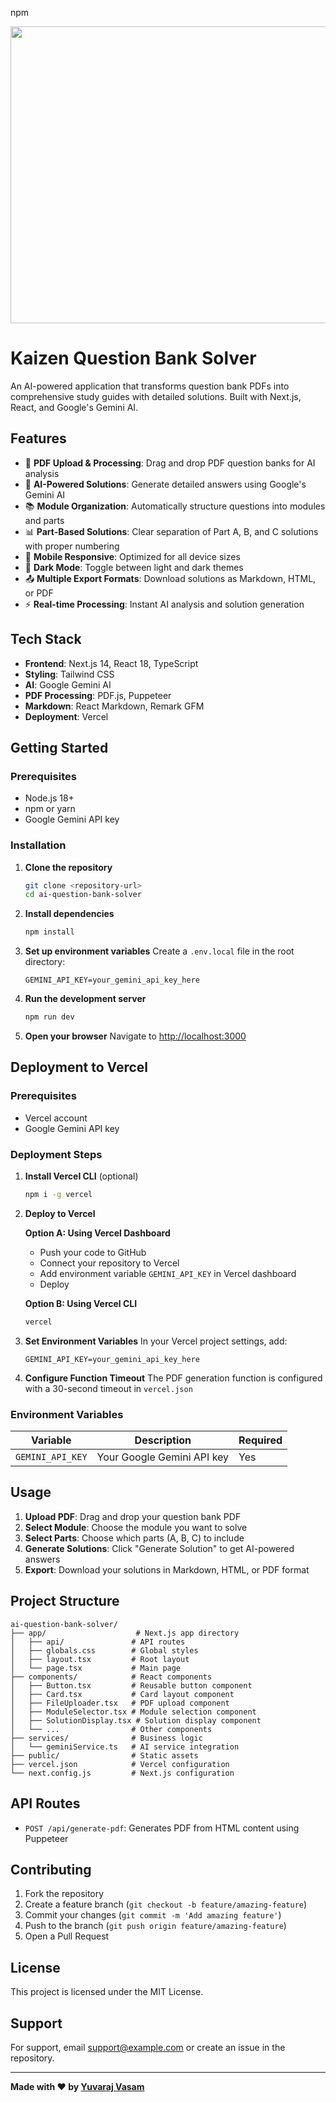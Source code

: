 npm <div align="center">
<img width="1200" height="475" alt="GHBanner" src="https://github.com/user-attachments/assets/0aa67016-6eaf-458a-adb2-6e31a0763ed6" />
</div>

# Kaizen Question Bank Solver

An AI-powered application that transforms question bank PDFs into comprehensive study guides with detailed solutions. Built with Next.js, React, and Google's Gemini AI.

## Features

- 📄 **PDF Upload & Processing**: Drag and drop PDF question banks for AI analysis
- 🧠 **AI-Powered Solutions**: Generate detailed answers using Google's Gemini AI
- 📚 **Module Organization**: Automatically structure questions into modules and parts
- 📊 **Part-Based Solutions**: Clear separation of Part A, B, and C solutions with proper numbering
- 📱 **Mobile Responsive**: Optimized for all device sizes
- 🌙 **Dark Mode**: Toggle between light and dark themes
- 📤 **Multiple Export Formats**: Download solutions as Markdown, HTML, or PDF
- ⚡ **Real-time Processing**: Instant AI analysis and solution generation

## Tech Stack

- **Frontend**: Next.js 14, React 18, TypeScript
- **Styling**: Tailwind CSS
- **AI**: Google Gemini AI
- **PDF Processing**: PDF.js, Puppeteer
- **Markdown**: React Markdown, Remark GFM
- **Deployment**: Vercel

## Getting Started

### Prerequisites

- Node.js 18+ 
- npm or yarn
- Google Gemini API key

### Installation

1. **Clone the repository**
   ```bash
   git clone <repository-url>
   cd ai-question-bank-solver
   ```

2. **Install dependencies**
   ```bash
   npm install
   ```

3. **Set up environment variables**
   Create a `.env.local` file in the root directory:
   ```env
   GEMINI_API_KEY=your_gemini_api_key_here
   ```

4. **Run the development server**
   ```bash
   npm run dev
   ```

5. **Open your browser**
   Navigate to [http://localhost:3000](http://localhost:3000)

## Deployment to Vercel

### Prerequisites
- Vercel account
- Google Gemini API key

### Deployment Steps

1. **Install Vercel CLI** (optional)
   ```bash
   npm i -g vercel
   ```

2. **Deploy to Vercel**
   
   **Option A: Using Vercel Dashboard**
   - Push your code to GitHub
   - Connect your repository to Vercel
   - Add environment variable `GEMINI_API_KEY` in Vercel dashboard
   - Deploy

   **Option B: Using Vercel CLI**
   ```bash
   vercel
   ```

3. **Set Environment Variables**
   In your Vercel project settings, add:
   ```
   GEMINI_API_KEY=your_gemini_api_key_here
   ```

4. **Configure Function Timeout**
   The PDF generation function is configured with a 30-second timeout in `vercel.json`

### Environment Variables

| Variable | Description | Required |
|----------|-------------|----------|
| `GEMINI_API_KEY` | Your Google Gemini API key | Yes |

## Usage

1. **Upload PDF**: Drag and drop your question bank PDF
2. **Select Module**: Choose the module you want to solve
3. **Select Parts**: Choose which parts (A, B, C) to include
4. **Generate Solutions**: Click "Generate Solution" to get AI-powered answers
5. **Export**: Download your solutions in Markdown, HTML, or PDF format

## Project Structure

```
ai-question-bank-solver/
├── app/                    # Next.js app directory
│   ├── api/               # API routes
│   ├── globals.css        # Global styles
│   ├── layout.tsx         # Root layout
│   └── page.tsx           # Main page
├── components/            # React components
│   ├── Button.tsx         # Reusable button component
│   ├── Card.tsx           # Card layout component
│   ├── FileUploader.tsx   # PDF upload component
│   ├── ModuleSelector.tsx # Module selection component
│   ├── SolutionDisplay.tsx # Solution display component
│   └── ...                # Other components
├── services/              # Business logic
│   └── geminiService.ts   # AI service integration
├── public/                # Static assets
├── vercel.json            # Vercel configuration
└── next.config.js         # Next.js configuration
```

## API Routes

- `POST /api/generate-pdf`: Generates PDF from HTML content using Puppeteer

## Contributing

1. Fork the repository
2. Create a feature branch (`git checkout -b feature/amazing-feature`)
3. Commit your changes (`git commit -m 'Add amazing feature'`)
4. Push to the branch (`git push origin feature/amazing-feature`)
5. Open a Pull Request

## License

This project is licensed under the MIT License.

## Support

For support, email support@example.com or create an issue in the repository.

---

**Made with ❤️ by [Yuvaraj Vasam](https://www.linkedin.com/in/yuvarajvasam/)**
